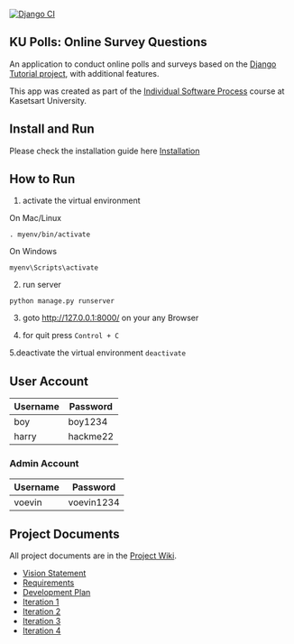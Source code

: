 [![Django CI](https://github.com/vincecarter420/ku-polls/actions/workflows/python-app.yml/badge.svg)](https://github.com/vincecarter420/ku-polls/actions/workflows/python-app.yml)
## KU Polls: Online Survey Questions 

An application to conduct online polls and surveys based
on the [Django Tutorial project][django-tutorial], with
additional features.

This app was created as part of the [Individual Software Process](
https://cpske.github.io/ISP) course at Kasetsart University.

## Install and Run

Please check the installation guide here [Installation](Installation.md)

## How to Run

1. activate the virtual environment

On Mac/Linux
```
. myenv/bin/activate
```
On Windows
```
myenv\Scripts\activate
```
2. run server

```
python manage.py runserver
```
3. goto http://127.0.0.1:8000/ on your any Browser

4. for quit press ```Control + C```

5.deactivate the virtual environment ```deactivate```

## User Account

| Username  | Password        |
|-----------|-----------------|
| boy | boy1234 |
| harry | hackme22 |

### Admin Account

| Username  | Password        |
|-----------|-----------------|
| voevin | voevin1234 |

## Project Documents

All project documents are in the [Project Wiki](../../wiki/Home).

- [Vision Statement](../../wiki/Vision%20Statement)
- [Requirements](../../wiki/Requirements)
- [Development Plan](../../wiki/Development-Plan)
- [Iteration 1](../../wiki/Iteration-1-Plan)
- [Iteration 2](../../wiki/Iteration-2-Plan)
- [Iteration 3](../../wiki/Iteration-3-Plan)
- [Iteration 4](../../wiki/Iteration-4-Plan)

[django-tutorial]: TODO-write-the-django-tutorial-URL-here
